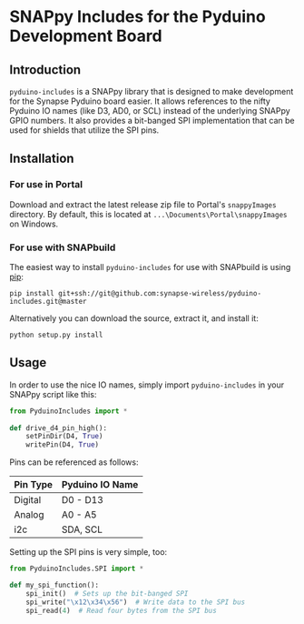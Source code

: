 SNAPpy Includes for the Pyduino Development Board
===================================

Introduction
------------

`pyduino-includes` is a SNAPpy library that is designed to make development for the Synapse Pyduino board easier. It
allows references to the nifty Pyduino IO names (like D3, AD0, or SCL) instead of the underlying SNAPpy GPIO numbers.
It also provides a bit-banged SPI implementation that can be used for shields that utilize the SPI pins.

Installation
------------

### For use in Portal

Download and extract the latest release zip file to Portal's `snappyImages` directory. 
By default, this is located at `...\Documents\Portal\snappyImages` on Windows.

### For use with SNAPbuild

The easiest way to install `pyduino-includes` for use with SNAPbuild is using 
[pip](https://pip.pypa.io/en/latest/installing.html):

    pip install git+ssh://git@github.com:synapse-wireless/pyduino-includes.git@master

Alternatively you can download the source, extract it, and install it:

    python setup.py install

Usage
-------------

In order to use the nice IO names, simply import `pyduino-includes` in your SNAPpy script like this:

```python
from PyduinoIncludes import *
    
def drive_d4_pin_high():
    setPinDir(D4, True)
    writePin(D4, True)
```

Pins can be referenced as follows:

| Pin Type | Pyduino IO Name |
|----------|-----------------|
| Digital  | D0 - D13        |
| Analog   | A0 - A5         |
| i2c      | SDA, SCL        |

Setting up the SPI pins is very simple, too:

```python
from PyduinoIncludes.SPI import *

def my_spi_function():
    spi_init()  # Sets up the bit-banged SPI
    spi_write("\x12\x34\x56")  # Write data to the SPI bus
    spi_read(4)  # Read four bytes from the SPI bus
```
